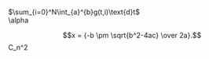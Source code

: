$\sum_{i=0}^N\int_{a}^{b}g(t,i)\text{d}t$  
\alpha  

$$x = {-b \pm \sqrt{b^2-4ac} \over 2a}.$$
C_n^2